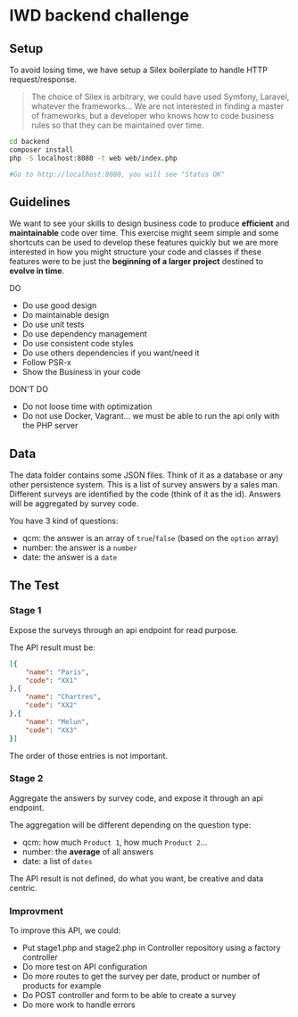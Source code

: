 # IWD backend challenge

## Setup

To avoid losing time, we have setup a Silex boilerplate to handle HTTP request/response.

> The choice of Silex is arbitrary, we could have used Symfony, Laravel, whatever the frameworks... We are not interested in finding a master of frameworks, but a developer who knows how to code business rules so that they can be maintained over time.

```bash
cd backend
composer install
php -S localhost:8080 -t web web/index.php

#Go to http://localhost:8080, you will see "Status OK"
```

## Guidelines

We want to see your skills to design business code to produce **efficient** and **maintainable** code over time. This exercise might seem simple and some shortcuts can be used to develop these features quickly but we are more interested in how you might structure your code and classes if these features were to be just the **beginning of a larger project** destined to **evolve in time**.

DO
* Do use good design
* Do maintainable design
* Do use unit tests
* Do use dependency management
* Do use consistent code styles
* Do use others dependencies if you want/need it
* Follow PSR-x
* Show the Business in your code

DON'T DO
* Do not loose time with optimization
* Do not use Docker, Vagrant... we must be able to run the api only with the PHP server

## Data

The data folder contains some JSON files. Think of it as a database or any other persistence system.
This is a list of survey answers by a sales man.  
Different surveys are identified by the code (think of it as the id). Answers will be aggregated by survey code.

You have 3 kind of questions:
* qcm: the answer is an array of `true`/`false` (based on the `option` array)
* number: the answer is a `number`
* date: the answer is a `date`

## The Test

### Stage 1

Expose the surveys through an api endpoint for read purpose.

The API result must be:
```JSON
[{
    "name": "Paris",
    "code": "XX1"
},{
    "name": "Chartres",
    "code": "XX2"
},{
    "name": "Melun",
    "code": "XX3"
}]
```

The order of those entries is not important.

### Stage 2

Aggregate the answers by survey code, and expose it through an api endpoint.

The aggregation will be different depending on the question type:
* qcm: how much `Product 1`, how much `Product 2`...
* number: the **average** of all answers
* date: a list of `dates`

The API result is not defined, do what you want, be creative and data centric.

### Improvment

To improve this API, we could:

* Put stage1.php and stage2.php in Controller repository using a factory controller
* Do more test on API configuration
* Do more routes to get the survey per date, product or number of products for example
* Do POST controller and form to be able to create a survey
* Do more work to handle errors